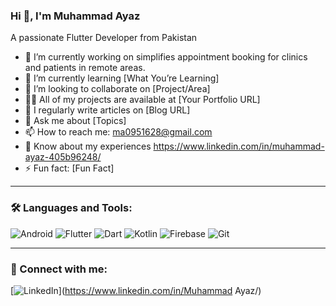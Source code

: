 ### Hi 👋, I'm Muhammad Ayaz
A passionate Flutter Developer from Pakistan

- 🔭 I’m currently working on  simplifies appointment booking for clinics and patients in remote areas.
- 🌱 I’m currently learning [What You’re Learning]
- 👯 I’m looking to collaborate on [Project/Area]
- 👨‍💻 All of my projects are available at [Your Portfolio URL]
- 📝 I regularly write articles on [Blog URL]
- 💬 Ask me about [Topics]
- 📫 How to reach me: ma0951628@gmail.com
- 📄 Know about my experiences https://www.linkedin.com/in/muhammad-ayaz-405b96248/
- ⚡ Fun fact: [Fun Fact]

---

### 🛠️ Languages and Tools:

![Android](https://img.shields.io/badge/-Android-3DDC84?style=flat&logo=android)
![Flutter](https://img.shields.io/badge/-Flutter-02569B?style=flat&logo=flutter)
![Dart](https://img.shields.io/badge/-Dart-0175C2?style=flat&logo=dart)
![Kotlin](https://img.shields.io/badge/-Kotlin-0095D5?style=flat&logo=kotlin)
![Firebase](https://img.shields.io/badge/-Firebase-FFCA28?style=flat&logo=firebase)
![Git](https://img.shields.io/badge/-Git-F05032?style=flat&logo=git)
<!-- Add more badges as needed -->

---

### 📱 Connect with me:

[![LinkedIn](https://img.shields.io/badge/-LinkedIn-blue?style=flat&logo=linkedin)](https://www.linkedin.com/in/Muhammad Ayaz/)

